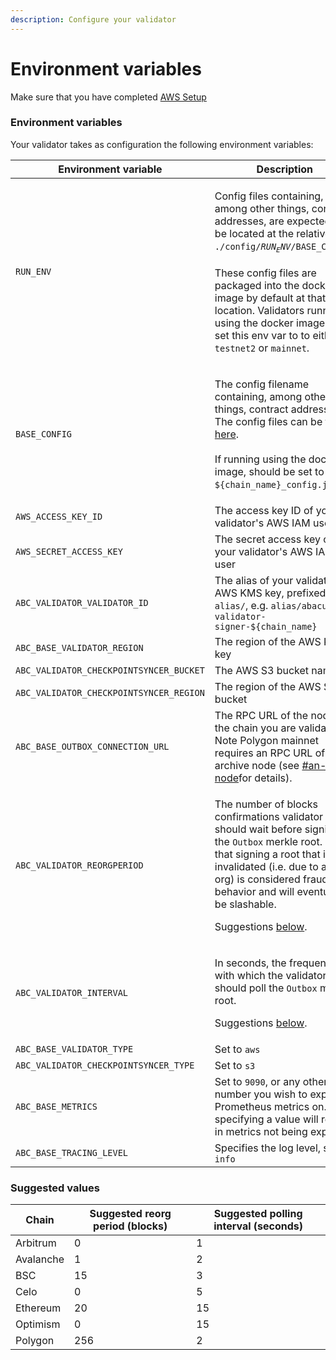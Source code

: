 ```yaml
---
description: Configure your validator
---
```


# Environment variables

Make sure that you have completed [AWS Setup](aws-setup.md)

### Environment variables

Your validator takes as configuration the following environment variables:

| Environment variable                    | Description                                                                                                                                                                                                                                                                                                                                                                               |
| --------------------------------------- | ----------------------------------------------------------------------------------------------------------------------------------------------------------------------------------------------------------------------------------------------------------------------------------------------------------------------------------------------------------------------------------------- |
| `RUN_ENV`                               | <p>Config files containing, among other things, contract addresses, are expected to be located at the relative path <code>./config/$RUN_ENV/$BASE_CONFIG</code>.<br><br>These config files are packaged into the docker image by default at that location. Validators running using the docker image can set this env var to to either <code>testnet2</code> or <code>mainnet</code>.</p> |
| `BASE_CONFIG`                           | <p>The config filename containing, among other things, contract addresses. The config files can be found <a href="https://github.com/abacus-network/abacus-monorepo/tree/main/rust/config/mainnet">here</a>.<br><br>If running using the docker image, should be set to <code>${chain_name}_config.json</code>.</p>                                                                       |
| `AWS_ACCESS_KEY_ID`                     | The access key ID of your validator's AWS IAM user                                                                                                                                                                                                                                                                                                                                        |
| `AWS_SECRET_ACCESS_KEY`                 | The secret access key of your validator's AWS IAM user                                                                                                                                                                                                                                                                                                                                    |
| `ABC_VALIDATOR_VALIDATOR_ID`            | The alias of your validator's AWS KMS key, prefixed with `alias/`, e.g. `alias/abacus-validator-signer-${chain_name}`                                                                                                                                                                                                                                                                     |
| `ABC_BASE_VALIDATOR_REGION`             | The region of the AWS KMS key                                                                                                                                                                                                                                                                                                                                                             |
| `ABC_VALIDATOR_CHECKPOINTSYNCER_BUCKET` | The AWS S3 bucket name                                                                                                                                                                                                                                                                                                                                                                    |
| `ABC_VALIDATOR_CHECKPOINTSYNCER_REGION` | The region of the AWS S3 bucket                                                                                                                                                                                                                                                                                                                                                           |
| `ABC_BASE_OUTBOX_CONNECTION_URL`        | The RPC URL of the node for the chain you are validating. Note Polygon mainnet requires an RPC URL of an archive node (see [#an-rpc-node](./#an-rpc-node "mention")for details).                                                                                                                                                                                                          |
| `ABC_VALIDATOR_REORGPERIOD`             | <p>The number of blocks confirmations validator should wait before signing the <code>Outbox</code> merkle root. Note that signing a root that is later invalidated (i.e. due to a re-org) is considered fraudulent behavior and will eventually be slashable.</p><p>Suggestions <a href="environment-variables.md#suggested-reorg-periods">below</a>.</p>                                 |
| `ABC_VALIDATOR_INTERVAL`                | <p>In seconds, the frequency with which the validator should poll the <code>Outbox</code> merkle root.</p><p>Suggestions <a href="environment-variables.md#suggested-reorg-periods">below</a>.</p>                                                                                                                                                                                        |
| `ABC_BASE_VALIDATOR_TYPE`               | Set to `aws`                                                                                                                                                                                                                                                                                                                                                                              |
| `ABC_VALIDATOR_CHECKPOINTSYNCER_TYPE`   | Set to `s3`                                                                                                                                                                                                                                                                                                                                                                               |
| `ABC_BASE_METRICS`                      | Set to `9090`, or any other port number you wish to expose Prometheus metrics on. Not specifying a value will result in metrics not being exposed.                                                                                                                                                                                                                                        |
| `ABC_BASE_TRACING_LEVEL`                | Specifies the log level, set to `info`                                                                                                                                                                                                                                                                                                                                                    |

### Suggested values

| Chain     | Suggested reorg period (blocks) | Suggested polling interval (seconds) |
| --------- | ------------------------------- | ------------------------------------ |
| Arbitrum  | 0                               | 1                                    |
| Avalanche | 1                               | 2                                    |
| BSC       | 15                              | 3                                    |
| Celo      | 0                               | 5                                    |
| Ethereum  | 20                              | 15                                   |
| Optimism  | 0                               | 15                                   |
| Polygon   | 256                             | 2                                    |
